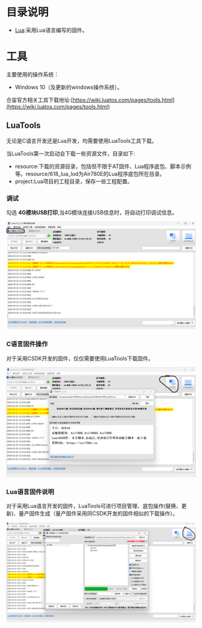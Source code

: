 # 目录说明

- [Lua](Lua):采用Lua语言编写的固件。

# 工具

主要使用的操作系统：

- Windows 10（及更新的windows操作系统）。

合宙官方相关工具下载地址:[https://wiki.luatos.com/pages/tools.html](https://wiki.luatos.com/pages/tools.html)

## LuaTools

无论是C语言开发还是Lua开发，均需要使用LuaTools工具下载。

当LuaTools第一次启动会下载一些资源文件，目录如下:

- resource:下载的资源目录，包括但不限于AT固件、Lua程序底包、脚本示例等。resource/618_lua_lod为Air780E的Lua程序底包所在目录。
- project:Lua项目的工程目录，保存一些工程配置。

### 调试

勾选 **4G模块USB打印**,当4G模块连接USB信息时，将自动打印调试信息。

![LuaTools-Debug-USB](LuaTools-Debug-USB.png)

### C语言固件操作

对于采用CSDK开发的固件，仅仅需要使用LuaTools下载固件。

![LuaTools-CSDK-Download](LuaTools-CSDK-Download.png)

### Lua语言固件说明

对于采用Lua语言开发的固件，LuaTools可进行项目管理、底包操作(替换、更新)、量产固件生成（量产固件采用同CSDK开发的固件相似的下载操作）。

![LuaTools-Lua-Operation](LuaTools-Lua-Operation.png)